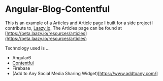 # Angular-Blog-Contentful

This is an example of a Articles and Article page I built for a side project I contribute to, [Laazy.io](Laazy.io). The Articles page can be found at [https://beta.laazy.io/resources/articles](https://beta.laazy.io/resources/articles)

Technology used is ...
  - Angular6
  - [Contentful](https://www.contentful.com/)
  - Firebase
  - (Add to Any Social Media Sharing Widget)[https://www.addtoany.com/]